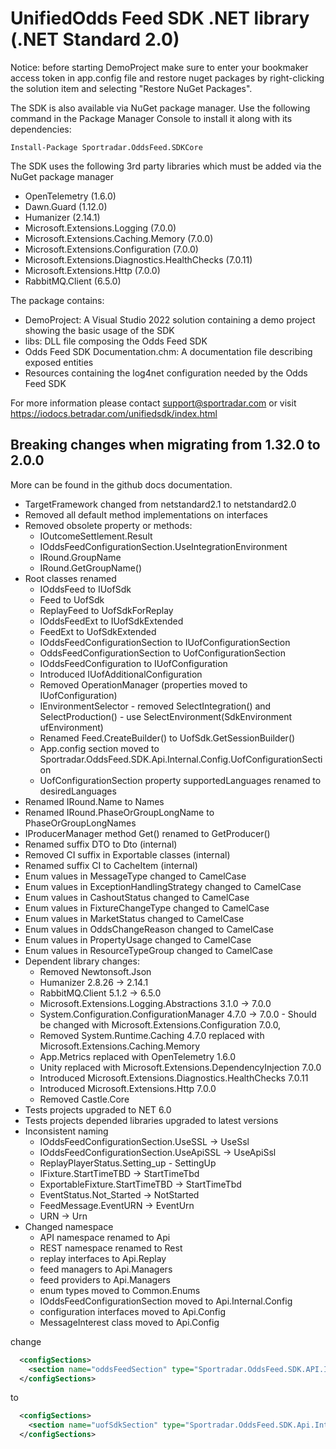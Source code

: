 # UnifiedOdds Feed SDK .NET library (.NET Standard 2.0)


Notice: before starting DemoProject make sure to enter your bookmaker access token in app.config file and restore nuget packages by right-clicking the solution item and selecting "Restore NuGet Packages".

The SDK is also available via NuGet package manager. Use the following command in the Package Manager Console to install it along with its dependencies:

`Install-Package Sportradar.OddsFeed.SDKCore`
    
The SDK uses the following 3rd party libraries which must be added via the NuGet package manager
- OpenTelemetry (1.6.0)
- Dawn.Guard (1.12.0)
- Humanizer (2.14.1)
- Microsoft.Extensions.Logging (7.0.0)
- Microsoft.Extensions.Caching.Memory (7.0.0)
- Microsoft.Extensions.Configuration (7.0.0)
- Microsoft.Extensions.Diagnostics.HealthChecks (7.0.11)
- Microsoft.Extensions.Http (7.0.0)
- RabbitMQ.Client (6.5.0)

The package contains:
- DemoProject: A Visual Studio 2022 solution containing a demo project showing the basic usage of the SDK
- libs: DLL file composing the Odds Feed SDK
- Odds Feed SDK Documentation.chm: A documentation file describing exposed entities
- Resources containing the log4net configuration needed by the Odds Feed SDK

For more information please contact support@sportradar.com or visit https://iodocs.betradar.com/unifiedsdk/index.html

## Breaking changes when migrating from 1.32.0 to 2.0.0
More can be found in the github docs documentation.
- TargetFramework changed from netstandard2.1 to netstandard2.0
- Removed all default method implementations on interfaces
- Removed obsolete property or methods:
    - IOutcomeSettlement.Result
    - IOddsFeedConfigurationSection.UseIntegrationEnvironment
    - IRound.GroupName
    - IRound.GetGroupName()
- Root classes renamed
    - IOddsFeed to IUofSdk
    - Feed to UofSdk
    - ReplayFeed to UofSdkForReplay
    - IOddsFeedExt to IUofSdkExtended
    - FeedExt to UofSdkExtended
    - IOddsFeedConfigurationSection to IUofConfigurationSection
    - OddsFeedConfigurationSection to UofConfigurationSection
    - IOddsFeedConfiguration to IUofConfiguration
    - Introduced IUofAdditionalConfiguration
    - Removed OperationManager (properties moved to IUofConfiguration)
    - IEnvironmentSelector - removed SelectIntegration() and SelectProduction() - use SelectEnvironment(SdkEnvironment ufEnvironment)
    - Renamed Feed.CreateBuilder() to UofSdk.GetSessionBuilder()
    - App.config section moved to Sportradar.OddsFeed.SDK.Api.Internal.Config.UofConfigurationSection
    - UofConfigurationSection property supportedLanguages renamed to desiredLanguages
- Renamed IRound.Name to Names
- Renamed IRound.PhaseOrGroupLongName to PhaseOrGroupLongNames
- IProducerManager method Get() renamed to GetProducer()
- Renamed suffix DTO to Dto (internal)
- Removed CI suffix in Exportable classes (internal)
- Renamed suffix CI to CacheItem (internal)
- Enum values in MessageType changed to CamelCase
- Enum values in ExceptionHandlingStrategy changed to CamelCase
- Enum values in CashoutStatus changed to CamelCase
- Enum values in FixtureChangeType changed to CamelCase
- Enum values in MarketStatus changed to CamelCase
- Enum values in OddsChangeReason changed to CamelCase
- Enum values in PropertyUsage changed to CamelCase
- Enum values in ResourceTypeGroup changed to CamelCase
- Dependent library changes:
    - Removed Newtonsoft.Json
    - Humanizer 2.8.26 -> 2.14.1
    - RabbitMQ.Client 5.1.2 -> 6.5.0
    - Microsoft.Extensions.Logging.Abstractions 3.1.0 -> 7.0.0
    - System.Configuration.ConfigurationManager 4.7.0 -> 7.0.0 - Should be changed with Microsoft.Extensions.Configuration 7.0.0,
    - Removed System.Runtime.Caching 4.7.0 replaced with Microsoft.Extensions.Caching.Memory
    - App.Metrics replaced with OpenTelemetry 1.6.0
    - Unity replaced with Microsoft.Extensions.DependencyInjection 7.0.0
    - Introduced Microsoft.Extensions.Diagnostics.HealthChecks 7.0.11
    - Introduced Microsoft.Extensions.Http 7.0.0
    - Removed Castle.Core
- Tests projects upgraded to NET 6.0
- Tests projects depended libraries upgraded to latest versions
- Inconsistent naming
    - IOddsFeedConfigurationSection.UseSSL -> UseSsl
    - IOddsFeedConfigurationSection.UseApiSSL -> UseApiSsl
    - ReplayPlayerStatus.Setting_up - SettingUp
    - IFixture.StartTimeTBD -> StartTimeTbd
    - ExportableFixture.StartTimeTBD -> StartTimeTbd
    - EventStatus.Not_Started -> NotStarted
    - FeedMessage.EventURN -> EventUrn
    - URN -> Urn
- Changed namespace
    - API namespace renamed to Api
    - REST namespace renamed to Rest
    - replay interfaces to Api.Replay
    - feed managers to Api.Managers
    - feed providers to Api.Managers
    - enum types moved to Common.Enums
    - IOddsFeedConfigurationSection moved to Api.Internal.Config
    - configuration interfaces moved to Api.Config
    - MessageInterest class moved to Api.Config

change 
```xml
  <configSections>
    <section name="oddsFeedSection" type="Sportradar.OddsFeed.SDK.API.Internal.OddsFeedConfigurationSection, Sportradar.OddsFeed.SDK" />
  </configSections>
```
to
```xml
  <configSections>
    <section name="uofSdkSection" type="Sportradar.OddsFeed.SDK.Api.Internal.Config.UofConfigurationSection, Sportradar.OddsFeed.SDK" />
  </configSections>
```
